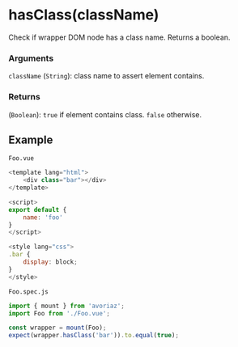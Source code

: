 # hasClass(className)

Check if wrapper DOM node has a class name. Returns a boolean.

### Arguments

`className` (`String`): class name to assert element contains.

### Returns

(`Boolean`): `true` if element contains class. `false` otherwise.

## Example

`Foo.vue`

```js
<template lang="html">
    <div class="bar"></div>
</template>

<script>
export default {
    name: 'foo'
}
</script>

<style lang="css">
.bar {
    display: block;
}
</style>
```

`Foo.spec.js`

```js
import { mount } from 'avoriaz';
import Foo from './Foo.vue';

const wrapper = mount(Foo);
expect(wrapper.hasClass('bar')).to.equal(true);
```
